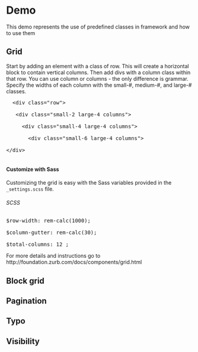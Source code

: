 Demo
==========

<p>This demo represents the use of predefined classes in framework and how to use them</p>


<h2>Grid</h2>
<p>
Start by adding an element with a class of row. This will create a horizontal block to contain vertical columns. Then add divs with a column class within that row. You can use column or columns - the only difference is grammar. Specify the widths of each column with the small-#, medium-#, and large-# classes.</p>


<pre>
  <span>&lt;div class="row"&gt;</span><br>
  &nbsp;<span>&lt;div class="small-2 large-4 columns"&gt;</span><br>
  &nbsp; &nbsp;<span>&lt;div class="small-4 large-4 columns"&gt;</span><br>
  &nbsp; &nbsp; &nbsp;<span>&lt;div class="small-6 large-4 columns"&gt;</span><br>
<span>&lt;/div&gt;</span><br>
</pre>


<h4>Customize with Sass</h4>

<p>Customizing the grid is easy with the Sass variables provided in the <code>_settings.scss</code> file.</p>
<h6>SCSS</h6>
<pre>
$row-width: rem-calc(1000);<br>
$column-gutter: rem-calc(30);<br>
$total-columns: 12 ;
</pre>

<p>For more details and instructions go to http://foundation.zurb.com/docs/components/grid.html</p>



<h2>Block grid</h2>
<h2>Pagination</h2>
<h2>Typo</h2>
<h2>Visibility</h2>
